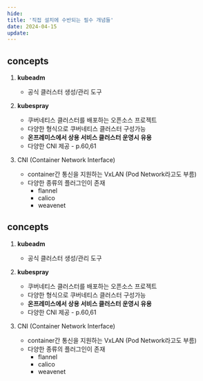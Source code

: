 ```yaml
---
hide:
title: '직접 설치에 수반되는 필수 개념들'
date: 2024-04-15
update:
---
```


## concepts

1. **kubeadm**

   - 공식 클러스터 생성/관리 도구

2. **kubespray**

   - 쿠버네티스 클러스터를 배포하는 오픈소스 프로젝트
   - 다양한 형식으로 쿠버네티스 클러스터 구성가능
   - **온프레미스에서 상용 서비스 클러스터 운영시 유용**
   - 다양한 CNI 제공 - p.60,61

3. CNI (Container Network Interface)

   - container간 통신을 지원하는 VxLAN (Pod Network라고도 부름)
   - 다양한 종류의 플러그인이 존재
     - flannel
     - calico
     - weavenet

## concepts

1. **kubeadm**

   - 공식 클러스터 생성/관리 도구

2. **kubespray**

   - 쿠버네티스 클러스터를 배포하는 오픈소스 프로젝트
   - 다양한 형식으로 쿠버네티스 클러스터 구성가능
   - **온프레미스에서 상용 서비스 클러스터 운영시 유용**
   - 다양한 CNI 제공 - p.60,61

3. CNI (Container Network Interface)

   - container간 통신을 지원하는 VxLAN (Pod Network라고도 부름)
   - 다양한 종류의 플러그인이 존재
     - flannel
     - calico
     - weavenet
